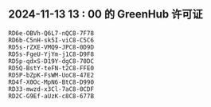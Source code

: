 ## 2024-11-13 13 : 00 的 GreenHub 许可证
```
RD6e-OBVh-Q6L7-nQC8-7F78
RD6b-C5nH-sk5I-viC8-C5C6
RD5s-rZXE-VMQ9-JPC8-0D9D
RD5s-FgeU-YjYm-j1C8-D9F8
RD5p-qdxS-D19Y-dgC8-70DC
RD5Q-BstY-teFN-t2C8-FFE0
RD5P-bZpK-FsWM-UoC8-47E2
RD4f-X0Oc-MpN6-BtC8-D990
RD33-mwzd-x3Cl-7aC8-0CDF
RD2C-G9Ef-aUzK-c8C8-677B
```
